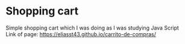 # Shopping cart
Simple shopping cart which I was doing as I was studying Java Script
<br>
Link of page: https://eliasst43.github.io/carrito-de-compras/
